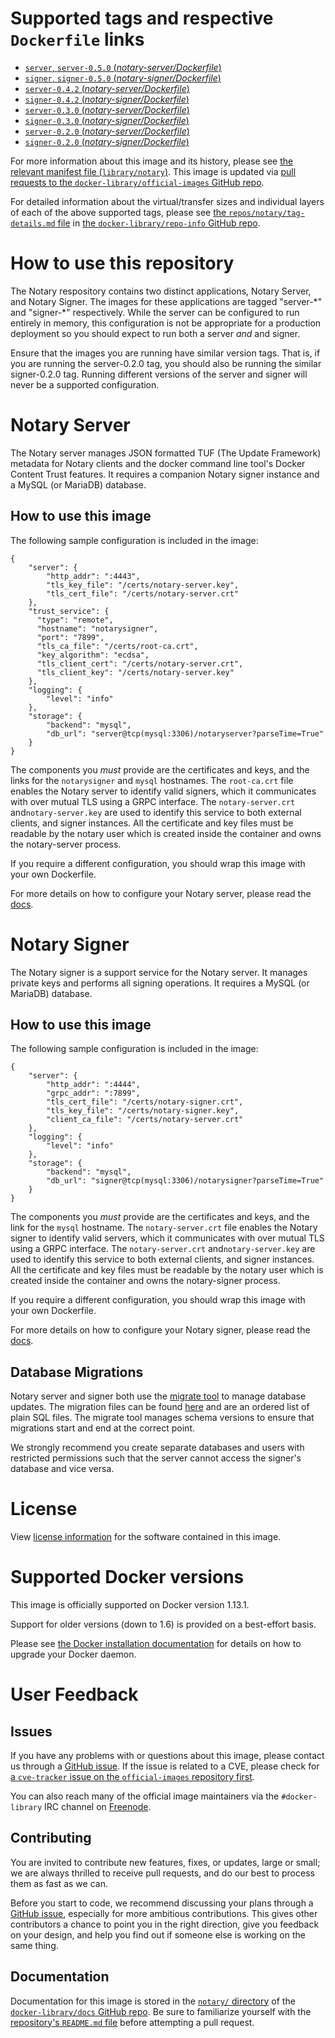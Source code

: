 # Supported tags and respective `Dockerfile` links

-	[`server`, `server-0.5.0` (*notary-server/Dockerfile*)](https://github.com/docker/notary-official-images/blob/ff7ae14c71fa0f87f9e6bd8de81a78c20db66664/notary-server/Dockerfile)
-	[`signer`, `signer-0.5.0` (*notary-signer/Dockerfile*)](https://github.com/docker/notary-official-images/blob/ff7ae14c71fa0f87f9e6bd8de81a78c20db66664/notary-signer/Dockerfile)
-	[`server-0.4.2` (*notary-server/Dockerfile*)](https://github.com/docker/notary-official-images/blob/dcb19bd39abed92c206d3d95ad4ddf90c9e0e721/notary-server/Dockerfile)
-	[`signer-0.4.2` (*notary-signer/Dockerfile*)](https://github.com/docker/notary-official-images/blob/dcb19bd39abed92c206d3d95ad4ddf90c9e0e721/notary-signer/Dockerfile)
-	[`server-0.3.0` (*notary-server/Dockerfile*)](https://github.com/docker/notary-official-images/blob/5fbf22ada9e5167fe4e9340ac947e8b3110aceba/notary-server/Dockerfile)
-	[`signer-0.3.0` (*notary-signer/Dockerfile*)](https://github.com/docker/notary-official-images/blob/5fbf22ada9e5167fe4e9340ac947e8b3110aceba/notary-signer/Dockerfile)
-	[`server-0.2.0` (*notary-server/Dockerfile*)](https://github.com/docker/notary-official-images/blob/3ea5b74928929415f2faaa5df574c4745bf6d286/notary-server/Dockerfile)
-	[`signer-0.2.0` (*notary-signer/Dockerfile*)](https://github.com/docker/notary-official-images/blob/3ea5b74928929415f2faaa5df574c4745bf6d286/notary-signer/Dockerfile)

For more information about this image and its history, please see [the relevant manifest file (`library/notary`)](https://github.com/docker-library/official-images/blob/master/library/notary). This image is updated via [pull requests to the `docker-library/official-images` GitHub repo](https://github.com/docker-library/official-images/pulls?q=label%3Alibrary%2Fnotary).

For detailed information about the virtual/transfer sizes and individual layers of each of the above supported tags, please see [the `repos/notary/tag-details.md` file](https://github.com/docker-library/repo-info/blob/master/repos/notary/tag-details.md) in [the `docker-library/repo-info` GitHub repo](https://github.com/docker-library/repo-info).

# How to use this repository

The Notary respository contains two distinct applications, Notary Server, and Notary Signer. The images for these applications are tagged "server-\*" and "signer-\*" respectively. While the server can be configured to run entirely in memory, this configuration is not be appropriate for a production deployment so you should expect to run both a server *and* and signer.

Ensure that the images you are running have similar version tags. That is, if you are running the server-0.2.0 tag, you should also be running the similar signer-0.2.0 tag. Running different versions of the server and signer will never be a supported configuration.

# Notary Server

The Notary server manages JSON formatted TUF (The Update Framework) metadata for Notary clients and the docker command line tool's Docker Content Trust features. It requires a companion Notary signer instance and a MySQL (or MariaDB) database.

## How to use this image

The following sample configuration is included in the image:

	{
	    "server": {
	        "http_addr": ":4443",
	        "tls_key_file": "/certs/notary-server.key",
	        "tls_cert_file": "/certs/notary-server.crt"
	    },
	    "trust_service": {
	      "type": "remote",
	      "hostname": "notarysigner",
	      "port": "7899",
	      "tls_ca_file": "/certs/root-ca.crt",
	      "key_algorithm": "ecdsa",
	      "tls_client_cert": "/certs/notary-server.crt",
	      "tls_client_key": "/certs/notary-server.key"
	    },
	    "logging": {
	        "level": "info"
	    },
	    "storage": {
	        "backend": "mysql",
	        "db_url": "server@tcp(mysql:3306)/notaryserver?parseTime=True"
	    }
	}

The components you *must* provide are the certificates and keys, and the links for the `notarysigner` and `mysql` hostnames. The `root-ca.crt` file enables the Notary server to identify valid signers, which it communicates with over mutual TLS using a GRPC interface. The `notary-server.crt` and`notary-server.key` are used to identify this service to both external clients, and signer instances. All the certificate and key files must be readable by the notary user which is created inside the container and owns the notary-server process.

If you require a different configuration, you should wrap this image with your own Dockerfile.

For more details on how to configure your Notary server, please read the [docs](https://github.com/docker/notary/blob/master/docs/reference/server-config.md).

# Notary Signer

The Notary signer is a support service for the Notary server. It manages private keys and performs all signing operations. It requires a MySQL (or MariaDB) database.

## How to use this image

The following sample configuration is included in the image:

	{
	    "server": {
	        "http_addr": ":4444",
	        "grpc_addr": ":7899",
	        "tls_cert_file": "/certs/notary-signer.crt",
	        "tls_key_file": "/certs/notary-signer.key",
	        "client_ca_file": "/certs/notary-server.crt"
	    },
	    "logging": {
	        "level": "info"
	    },
	    "storage": {
	        "backend": "mysql",
	        "db_url": "signer@tcp(mysql:3306)/notarysigner?parseTime=True"
	    }
	}

The components you *must* provide are the certificates and keys, and the link for the `mysql` hostname. The `notary-server.crt` file enables the Notary signer to identify valid servers, which it communicates with over mutual TLS using a GRPC interface. The `notary-server.crt` and`notary-server.key` are used to identify this service to both external clients, and signer instances. All the certificate and key files must be readable by the notary user which is created inside the container and owns the notary-signer process.

If you require a different configuration, you should wrap this image with your own Dockerfile.

For more details on how to configure your Notary signer, please read the [docs](https://github.com/docker/notary/blob/master/docs/reference/signer-config.md).

## Database Migrations

Notary server and signer both use the [migrate tool](https://github.com/mattes/migrate) to manage database updates. The migration files can be found [here](https://github.com/docker/notary/tree/master/migrations/) and are an ordered list of plain SQL files. The migrate tool manages schema versions to ensure that migrations start and end at the correct point.

We strongly recommend you create separate databases and users with restricted permissions such that the server cannot access the signer's database and vice versa.

# License

View [license information](https://github.com/docker/notary/blob/master/LICENSE) for the software contained in this image.

# Supported Docker versions

This image is officially supported on Docker version 1.13.1.

Support for older versions (down to 1.6) is provided on a best-effort basis.

Please see [the Docker installation documentation](https://docs.docker.com/installation/) for details on how to upgrade your Docker daemon.

# User Feedback

## Issues

If you have any problems with or questions about this image, please contact us through a [GitHub issue](https://github.com/docker/notary-official-images/issues). If the issue is related to a CVE, please check for [a `cve-tracker` issue on the `official-images` repository first](https://github.com/docker-library/official-images/issues?q=label%3Acve-tracker).

You can also reach many of the official image maintainers via the `#docker-library` IRC channel on [Freenode](https://freenode.net).

## Contributing

You are invited to contribute new features, fixes, or updates, large or small; we are always thrilled to receive pull requests, and do our best to process them as fast as we can.

Before you start to code, we recommend discussing your plans through a [GitHub issue](https://github.com/docker/notary-official-images/issues), especially for more ambitious contributions. This gives other contributors a chance to point you in the right direction, give you feedback on your design, and help you find out if someone else is working on the same thing.

## Documentation

Documentation for this image is stored in the [`notary/` directory](https://github.com/docker-library/docs/tree/master/notary) of the [`docker-library/docs` GitHub repo](https://github.com/docker-library/docs). Be sure to familiarize yourself with the [repository's `README.md` file](https://github.com/docker-library/docs/blob/master/README.md) before attempting a pull request.
